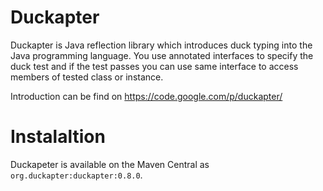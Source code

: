 # Duckapter

Duckapter is Java reflection library which introduces duck typing into the Java programming language. You use annotated 
interfaces to specify the duck test and if the test passes you can use same interface to access members of tested class
or instance.

Introduction can be find on https://code.google.com/p/duckapter/

# Instalaltion
Duckapeter is available on the Maven Central as `org.duckapter:duckapter:0.8.0`.